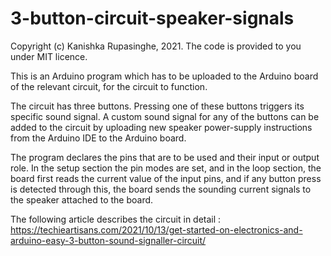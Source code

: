 # 3-button-circuit-speaker-signals
Copyright (c) Kanishka Rupasinghe, 2021. The code is provided to you under MIT licence.


This is an Arduino program which has to be uploaded to the Arduino board of the relevant circuit, for the circuit to function.

The circuit has three buttons. Pressing one of these buttons triggers its specific sound signal. A custom sound signal for any
of the buttons can be added to the circuit by uploading new speaker power-supply instructions from the Arduino IDE to the 
Arduino board.

The program declares the pins that are to be used and their input or output role. In the setup section the pin modes are set,
and in the loop section, the board first reads the current value of the input pins, and if any button press is detected through
this, the board sends the sounding current signals to the speaker attached to the board.

The following article describes the circuit in detail :
https://techieartisans.com/2021/10/13/get-started-on-electronics-and-arduino-easy-3-button-sound-signaller-circuit/
